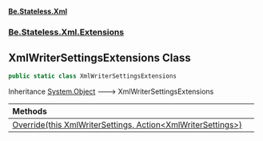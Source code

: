 #### [Be.Stateless.Xml](README.md 'README')
### [Be.Stateless.Xml.Extensions](Be.Stateless.Xml.Extensions.md 'Be.Stateless.Xml.Extensions')

## XmlWriterSettingsExtensions Class

```csharp
public static class XmlWriterSettingsExtensions
```

Inheritance [System.Object](https://docs.microsoft.com/en-us/dotnet/api/System.Object 'System.Object') &#129106; XmlWriterSettingsExtensions

| Methods | |
| :--- | :--- |
| [Override(this XmlWriterSettings, Action&lt;XmlWriterSettings&gt;)](XmlWriterSettingsExtensions.Override(thisXmlWriterSettings,Action_XmlWriterSettings_).md 'Be.Stateless.Xml.Extensions.XmlWriterSettingsExtensions.Override(this System.Xml.XmlWriterSettings, System.Action<System.Xml.XmlWriterSettings>)') | |
